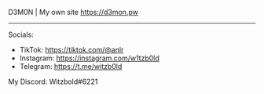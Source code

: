 D3M0N | My own site
https://d3mon.pw

--------------------------------

Socials:
- TikTok: https://tiktok.com/@anlr
- Instagram: https://instagram.com/w1tzb0ld
- Telegram: https://t.me/witzb0ld

My Discord: Witzbold#6221
